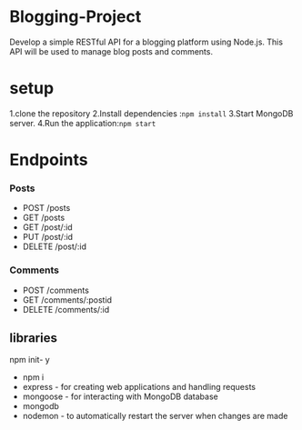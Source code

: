 # Blogging-Project

Develop a simple RESTful API for a blogging platform using Node.js. This API will be used to manage blog posts and comments.

# setup

1.clone the repository
2.Install dependencies :`npm install`
3.Start MongoDB server.
4.Run the application:`npm start`

# Endpoints

### Posts

- POST /posts
- GET /posts
- GET /post/:id
- PUT /post/:id
- DELETE /post/:id

### Comments

- POST /comments
- GET /comments/:postid
- DELETE /comments/:id

## libraries

npm init- y

- npm i
- express - for creating web applications and handling requests
- mongoose - for interacting with MongoDB database
- mongodb
- nodemon - to automatically restart the server when changes are made
